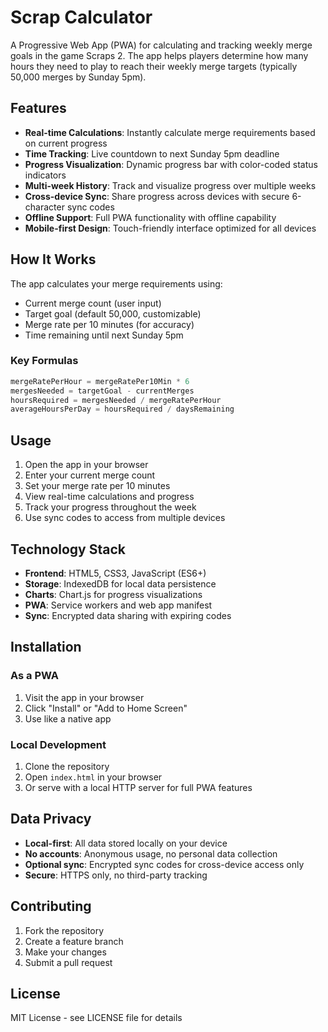 # Scrap Calculator

A Progressive Web App (PWA) for calculating and tracking weekly merge goals in the game Scraps 2. The app helps players determine how many hours they need to play to reach their weekly merge targets (typically 50,000 merges by Sunday 5pm).

## Features

- **Real-time Calculations**: Instantly calculate merge requirements based on current progress
- **Time Tracking**: Live countdown to next Sunday 5pm deadline
- **Progress Visualization**: Dynamic progress bar with color-coded status indicators
- **Multi-week History**: Track and visualize progress over multiple weeks
- **Cross-device Sync**: Share progress across devices with secure 6-character sync codes
- **Offline Support**: Full PWA functionality with offline capability
- **Mobile-first Design**: Touch-friendly interface optimized for all devices

## How It Works

The app calculates your merge requirements using:
- Current merge count (user input)
- Target goal (default 50,000, customizable)
- Merge rate per 10 minutes (for accuracy)
- Time remaining until next Sunday 5pm

### Key Formulas
```javascript
mergeRatePerHour = mergeRatePer10Min * 6
mergesNeeded = targetGoal - currentMerges
hoursRequired = mergesNeeded / mergeRatePerHour
averageHoursPerDay = hoursRequired / daysRemaining
```

## Usage

1. Open the app in your browser
2. Enter your current merge count
3. Set your merge rate per 10 minutes
4. View real-time calculations and progress
5. Track your progress throughout the week
6. Use sync codes to access from multiple devices

## Technology Stack

- **Frontend**: HTML5, CSS3, JavaScript (ES6+)
- **Storage**: IndexedDB for local data persistence
- **Charts**: Chart.js for progress visualizations
- **PWA**: Service workers and web app manifest
- **Sync**: Encrypted data sharing with expiring codes

## Installation

### As a PWA
1. Visit the app in your browser
2. Click "Install" or "Add to Home Screen"
3. Use like a native app

### Local Development
1. Clone the repository
2. Open `index.html` in your browser
3. Or serve with a local HTTP server for full PWA features

## Data Privacy

- **Local-first**: All data stored locally on your device
- **No accounts**: Anonymous usage, no personal data collection
- **Optional sync**: Encrypted sync codes for cross-device access only
- **Secure**: HTTPS only, no third-party tracking

## Contributing

1. Fork the repository
2. Create a feature branch
3. Make your changes
4. Submit a pull request

## License

MIT License - see LICENSE file for details